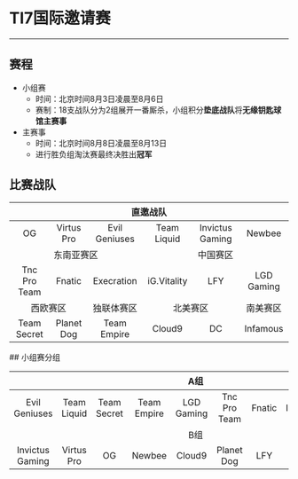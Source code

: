 # TI7国际邀请赛
--------
## 赛程
- 小组赛
  - 时间：北京时间8月3日凌晨至8月6日
  - 赛制：18支战队分为2组展开一番厮杀，小组积分**垫底战队**将**无缘钥匙球馆主赛事**
- 主赛事
  - 时间：北京时间8月8日凌晨至8月13日
  - 进行胜负组淘汰赛最终决胜出**冠军**

## 比赛战队
<table>
<thead>
<tr>
	<th align="center" colspan="6">直邀战队</th>
</tr>
</thead>
<tbody>
<tr>
	<td align="center">OG</td>
	<td align="center">Virtus Pro</td>
	<td align="center">Evil Geniuses</td>
	<td align="center">Team Liquid</td>
	<td align="center">Invictus Gaming</td>
	<td align="center">Newbee</td>
</tr>
<tr>
	<td align="center"colspan="3">东南亚赛区</td>
	<td align="center"colspan="3">中国赛区</td>
</tr>
<tr>
	<td align="center">Tnc Pro Team</td>
	<td align="center">Fnatic</td>
	<td align="center">Execration</td>
	<td align="center">iG.Vitality</td>
	<td align="center">LFY</td>
	<td align="center">LGD Gaming</td>
</tr>
<tr>
	<td align="center"colspan="2">西欧赛区</td>
	<td align="center">独联体赛区</td>
	<td align="center"colspan="2">北美赛区</td>
	<td align="center">南美赛区</td>
</tr>
<tr>
	<td align="center">Team Secret</td>
	<td align="center">Planet Dog</td>
	<td align="center">Team Empire</td>
	<td align="center">Cloud9</td>
	<td align="center">DC</td>
	<td align="center">Infamous</td>
</tr>
</tbody>
</table>
## 小组赛分组
<table>
<thead>
<tr>
	<th align="center" colspan="9">A组</th>
</tr>
</thead>
<tbody>
<tr>
	<td align="center">Evil Geniuses</td>
	<td align="center">Team Liquid</td>
	<td align="center">Team Secret</td>
	<td align="center">Team Empire</td>
	<td align="center">LGD Gaming</td>
	<td align="center">Tnc Pro Team</td>
	<td align="center">Fnatic</td>
	<td align="center">Infamous</td>
	<td align="center">iG.Vitality</td>
</tr>
<tr>
	<td align="center" colspan="9">B组</td>
</tr>
<tr>
	<td align="center">Invictus Gaming</td>
	<td align="center">Virtus Pro</td>
	<td align="center">OG</td>
	<td align="center">Newbee</td>
	<td align="center">Cloud9</td>
	<td align="center">Planet Dog</td>
	<td align="center">LFY</td>
	<td align="center">DC</td>
	<td align="center">Execration</td>
</tr>
</tbody>
</table>

